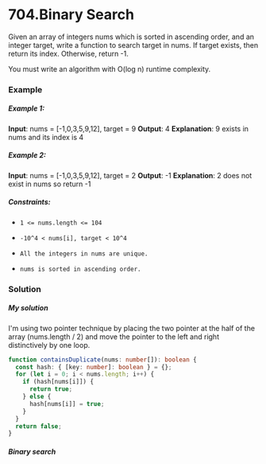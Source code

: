 # 704.Binary Search

Given an array of integers nums which is sorted in ascending order, and an integer target, write a function to search target in nums. If target exists, then return its index. Otherwise, return -1.

You must write an algorithm with O(log n) runtime complexity.

### Example

##### Example 1:

**Input**: nums = [-1,0,3,5,9,12], target = 9
**Output**: 4
**Explanation**: 9 exists in nums and its index is 4

##### Example 2:

**Input**: nums = [-1,0,3,5,9,12], target = 2
**Output**: -1
**Explanation**: 2 does not exist in nums so return -1

##### Constraints:

-     1 <= nums.length <= 104
-     -10^4 < nums[i], target < 10^4
-     All the integers in nums are unique.
-     nums is sorted in ascending order.

### Solution

##### My solution

I'm using two pointer technique by placing the two pointer at the half of the array (nums.length / 2) and move the pointer to the left and right distinctively by one loop.

```typescript
function containsDuplicate(nums: number[]): boolean {
  const hash: { [key: number]: boolean } = {};
  for (let i = 0; i < nums.length; i++) {
    if (hash[nums[i]]) {
      return true;
    } else {
      hash[nums[i]] = true;
    }
  }
  return false;
}
```

##### Binary search
